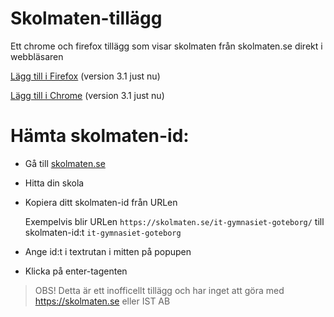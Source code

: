 # Skolmaten-tillägg
Ett chrome och firefox tillägg som visar skolmaten från skolmaten.se direkt i webbläsaren

[Lägg till i Firefox](https://addons.mozilla.org/en-US/firefox/addon/skolmaten) (version 3.1 just nu)

[Lägg till i Chrome](https://chrome.google.com/webstore/detail/ejapgcaikpopdmigljfpjcdkpdidgdpk) (version 3.1 just nu)


[comment]: <> (Eftersom att review-processen i chrome för addons är väldigt mycket långsammare än mozillas så kan chrome-versionen vara något äldre än firefox)


# Hämta skolmaten-id:

- Gå till [skolmaten.se](https://skolmaten.se)
- Hitta din skola
- Kopiera ditt skolmaten-id från URLen  
  
  Exempelvis blir URLen `https://skolmaten.se/it-gymnasiet-goteborg/` till skolmaten-id:t `it-gymnasiet-goteborg`
- Ange id:t i textrutan i mitten på popupen
- Klicka på enter-tagenten

> OBS! Detta är ett inofficellt tillägg och har inget att göra med https://skolmaten.se eller IST AB
